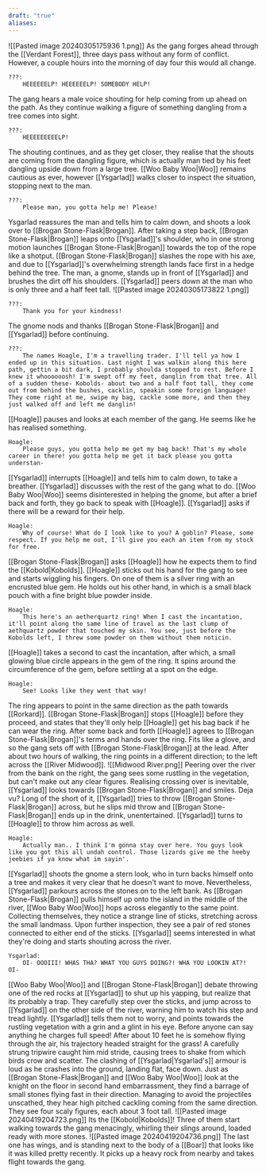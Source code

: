 ```yaml
---
draft: "true"
aliases:
---
```

![[Pasted image 20240305175936 1.png]]
As the gang forges ahead through the [[Verdant Forest]], three days pass without any form of conflict. However, a couple hours into the morning of day four this would all change.
```
???:
	HEEEEEELP! HEEEEEELP! SOMEBODY HELP!
```
The gang hears a male voice shouting for help coming from up ahead on the path. As they continue walking a figure of something dangling from a tree comes into sight.
```
???:
	HEEEEEEEEELP!
```
The shouting continues, and as they get closer, they realise that the shouts are coming from the dangling figure, which is actually man tied by his feet dangling upside down from a large tree. [[Woo Baby Woo|Woo]] remains cautious as ever, however [[Ysgarlad]] walks closer to inspect the situation, stopping next to the man.
```
???:
	Please man, you gotta help me! Please!
```
Ysgarlad reassures the man and tells him to calm down, and shoots a look over to [[Brogan Stone-Flask|Brogan]]. After taking a step back, [[Brogan Stone-Flask|Brogan]] leaps onto [[Ysgarlad]]'s shoulder, who in one strong motion launches [[Brogan Stone-Flask|Brogan]] towards the top of the rope like a shotput. [[Brogan Stone-Flask|Brogan]] slashes the rope with his axe, and due to [[Ysgarlad]]'s overwhelming strength lands face first in a hedge behind the tree. The man, a gnome, stands up in front of [[Ysgarlad]] and brushes the dirt off his shoulders. [[Ysgarlad]] peers down at the man who is only three and a half feet tall.
![[Pasted image 20240305173822 1.png]]
```
???:
	Thank you for your kindness!
```
The gnome nods and thanks [[Brogan Stone-Flask|Brogan]] and [[Ysgarlad]] before continuing.
```
???:
	The names Hoagle, I'm a travelling trader. I'll tell ya how I ended up in this situation. Last night I was walkin along this here path, gettin a bit dark, I probably shoulda stopped to rest. Before I knew it whoooooosh! I'm swept off my feet, danglin from that tree. All of a sudden these- Kobolds- about two and a half foot tall, they come out from behind the bushes, cacklin, speakin some foreign language! They come right at me, swipe my bag, cackle some more, and then they just walked off and left me danglin!
```
[[Hoagle]] pauses and looks at each member of the gang. He seems like he has realised something.
```
Hoagle:
	Please guys, you gotta help me get my bag back! That's my whole career in there! you gotta help me get it back please you gotta understan-
```
[[Ysgarlad]] interrupts [[Hoagle]] and tells him to calm down, to take a breather. [[Ysgarlad]] discusses with the rest of the gang what to do. [[Woo Baby Woo|Woo]] seems disinterested in helping the gnome, but after a brief back and forth, they go back to speak with [[Hoagle]]. [[Ysgarlad]] asks if there will be a reward for their help.
```
Hoagle:
	Why of course! What do I look like to you? A goblin? Please, some respect. If you help me out, I'll give you each an item from my stock for free.
```
[[Brogan Stone-Flask|Brogan]] asks [[Hoagle]] how he expects them to find the [[Kobold|Kobolds]]. [[Hoagle]] sticks out his hand for the gang to see and starts wiggling his fingers. On one of them is a silver ring with an encrusted blue gem. He holds out his other hand, in which is a small black pouch with a fine bright blue powder inside.
```
Hoagle:
	This here's an aetherquartz ring! When I cast the incantation, it'll point along the same line of travel as the last clump of aethquartz powder that touched my skin. You see, just before the Kobolds left, I threw some powder on them without them noticin. 
```
[[Hoagle]] takes a second to cast the incantation, after which, a small glowing blue circle appears in the gem of the ring. It spins around the circumference of the gem, before settling at a spot on the edge.
```
Hoagle:
	See! Looks like they went that way!
```
The ring appears to point in the same direction as the path towards [[Rorkard]]. [[Brogan Stone-Flask|Brogan]] stops [[Hoagle]] before they proceed, and states that they'll only help [[Hoagle]] get his bag back if he can wear the ring. After some back and forth [[Hoagle]] agrees to [[Brogan Stone-Flask|Brogan]]'s terms and hands over the ring. Fits like a glove, and so the gang sets off with [[Brogan Stone-Flask|Brogan]] at the lead. After about two hours of walking, the ring points in a different direction; to the left across the [[River Midwood]].
![[Midwood River.png]]
Peering over the river from the bank on the right, the gang sees some rustling in the vegetation, but can't make out any clear figures. Realising crossing over is inevitable, [[Ysgarlad]] looks towards [[Brogan Stone-Flask|Brogan]] and smiles. Deja vu? Long of the short of it, [[Ysgarlad]] tries to throw [[Brogan Stone-Flask|Brogan]] across, but he slips mid throw and [[Brogan Stone-Flask|Brogan]] ends up in the drink, unentertained. [[Ysgarlad]] turns to [[Hoagle]] to throw him across as well.
```
Hoagle:
	Actually man.. I think I'm gonna stay over here. You guys look like you got this all undah control. Those lizards give me the heeby jeebies if ya know what im sayin'.
```
[[Ysgarlad]] shoots the gnome a stern look, who in turn backs himself onto a tree and makes it very clear that he doesn't want to move. Nevertheless, [[Ysgarlad]] parkours across the stones on to the left bank. As [[Brogan Stone-Flask|Brogan]] pulls himself up onto the island in the middle of the river, [[Woo Baby Woo|Woo]] hops across elegantly to the same point. Collecting themselves, they notice a strange line of sticks, stretching across the small landmass. Upon further inspection, they see a pair of red stones connected to either end of the sticks. [[Ysgarlad]] seems interested in what they're doing and starts shouting across the river.
```
Ysgarlad:
	OI- OOOIII! WHAS THA? WHAT YOU GUYS DOING?! WHA YOU LOOKIN AT?! OI-
```
[[Woo Baby Woo|Woo]] and [[Brogan Stone-Flask|Brogan]] debate throwing one of the red rocks at [[Ysgarlad]] to shut up his yapping, but realize that its probably a trap. They carefully step over the sticks, and jump across to [[Ysgarlad]] on the other side of the river, warning him to watch his step and tread lightly. [[Ysgarlad]] tells them not to worry, and points towards the rustling vegetation with a grin and a glint in his eye. Before anyone can say anything he charges full speed! After about 10 feet he is somehow flying through the air, his trajectory headed straight for the grass! A carefully strung tripwire caught him mid stride, causing trees to shake from which birds crow and scatter. The clashing of [[Ysgarlad|Ysgarlad's]] armour is loud as he crashes into the ground, landing flat, face down. Just as [[Brogan Stone-Flask|Brogan]] and [[Woo Baby Woo|Woo]] look at the knight on the floor in second hand embarrassment, they find a barrage of small stones flying fast in their direction. Managing to avoid the projectiles unscathed, they hear high pitched cackling coming from the same direction. They see four scaly figures, each about 3 foot tall.
![[Pasted image 20240419204723.png]]
Its the [[Kobold|Kobolds]]! Three of them start walking towards the gang menacingly, whirling their slings around, loaded ready with more stones.
![[Pasted image 20240419204736.png]]
The last one has wings, and is standing next to the body of a [[Boar]] that looks like it was killed pretty recently. It picks up a heavy rock from nearby and takes flight towards the gang.